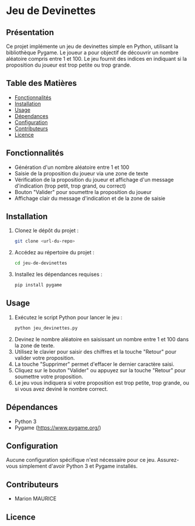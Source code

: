 # Jeu de Devinettes

## Présentation

Ce projet implémente un jeu de devinettes simple en Python, utilisant la bibliothèque Pygame. Le joueur a pour objectif de découvrir un nombre aléatoire compris entre 1 et 100. Le jeu fournit des indices en indiquant si la proposition du joueur est trop petite ou trop grande.

## Table des Matières

- [Fonctionnalités](#fonctionnalités)
- [Installation](#installation)
- [Usage](#usage)
- [Dépendances](#dépendances)
- [Configuration](#configuration)
- [Contributeurs](#contributeurs)
- [Licence](#licence)

## Fonctionnalités

- Génération d'un nombre aléatoire entre 1 et 100
- Saisie de la proposition du joueur via une zone de texte
- Vérification de la proposition du joueur et affichage d'un message d'indication (trop petit, trop grand, ou correct)
- Bouton "Valider" pour soumettre la proposition du joueur
- Affichage clair du message d'indication et de la zone de saisie

## Installation

1. Clonez le dépôt du projet :
   ```bash
   git clone <url-du-repo>
   ```
2. Accédez au répertoire du projet :
   ```bash
   cd jeu-de-devinettes
   ```
3. Installez les dépendances requises :
   ```bash
   pip install pygame
   ```

## Usage

1. Exécutez le script Python pour lancer le jeu :
   ```bash
   python jeu_devinettes.py
   ```
2. Devinez le nombre aléatoire en saisissant un nombre entre 1 et 100 dans la zone de texte.
3. Utilisez le clavier pour saisir des chiffres et la touche "Retour" pour valider votre proposition.
4. La touche "Supprimer" permet d'effacer le dernier caractère saisi.
5. Cliquez sur le bouton "Valider" ou appuyez sur la touche "Retour" pour soumettre votre proposition.
6. Le jeu vous indiquera si votre proposition est trop petite, trop grande, ou si vous avez deviné le nombre correct.

## Dépendances

- Python 3
- Pygame (https://www.pygame.org/)

## Configuration

Aucune configuration spécifique n'est nécessaire pour ce jeu. Assurez-vous simplement d'avoir Python 3 et Pygame installés.

## Contributeurs

- Marion MAURICE

## Licence
